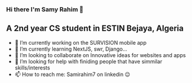 ### Hi there I'm Samy Rahim 👋
## A 2nd year CS student in ESTIN Bejaya, Algeria
  
- 🔭 I’m currently working on the SURVISION mobile app 
- 🌱 I’m currently learning NextJS, swr, Django...
- 👯 I’m looking to collaborate on Innovative ideas for websites and apps
- 🤔 I’m looking for help with finiding people that have simmilar skills/interests
- 📫 How to reach me: Samirahim7 on linkedin 😉
  

